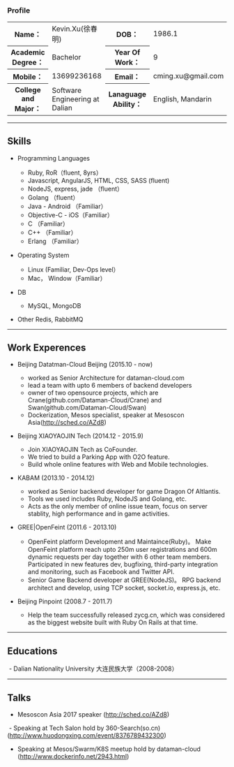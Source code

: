 
### Profile 

<table style="width: 100%">
  <tr>
    <th>Name：</th>
    <td>Kevin.Xu(徐春明)</td>
    <th>DOB：</th>
    <td>1986.1</td>
  </tr>
  <tr>
    <th>Academic Degree：</th>
    <td>Bachelor</td>
    <th>Year Of Work：</th>
    <td>9</td>
  </tr>
  <tr>
    <th>Mobile： </th>
    <td>13699236168</td>
    <th>Email： </th>
    <td>cming.xu@gmail.com</td>
  </tr>

  <tr>
    <th>College and Major： </th>
    <td>Software Engineering at Dalian</td>
    <th>Lanaguage Ability： </th>
    <td>English, Mandarin</td>
  </tr>
</table>

---
## Skills
  - Programming Languages
    - Ruby, RoR（fluent, 8yrs）
    - Javascript, AngularJS, HTML, CSS, SASS (fluent)
    - NodeJS, express, jade  （fluent）
    - Golang  （fluent）
    - Java - Android       （Familiar）
    - Objective-C - iOS（Familiar）
    - C           （Familiar）
    - C++         （Familiar）
    - Erlang      （Familiar）

  - Operating System
    - Linux (Familiar, Dev-Ops level）
    - Mac， Window（Familiar）

  - DB
    - MySQL, MongoDB

  - Other
    Redis, RabbitMQ

---
## Work Experences
  - Beijing Datatman-Cloud Beijing  (2015.10 - now)
    - worked as Senior Architecture for dataman-cloud.com
    - lead a team with upto 6 members of backend developers
    - owner of two opensource projects, which are Crane(github.com/Dataman-Cloud/Crane) and Swan(github.com/Dataman-Cloud/Swan)
    - Dockerization, Mesos specialist, speaker at Mesoscon Asia(http://sched.co/AZd8)

  - Beijing XIAOYAOJIN Tech   (2014.12 - 2015.9)
    - Join XIAOYAOJIN Tech as CoFounder.
    - We tried to build a Parking App with O2O feature.
    - Build whole online features with Web and Mobile technologies.

  - KABAM   (2013.10 - 2014.12)
    - worked as Senior backend developer for game Dragon Of Altlantis.
    - Tools we used includes Ruby, NodeJS and Golang, etc.
    - Acts as the only member of online issue team, focus on server
      stablity, high performance and in game activities.

  - GREE|OpenFeint (2011.6 - 2013.10)
    - OpenFeint platform Development and Maintaince(Ruby)。 Make OpenFeint platform
      reach upto 250m user registrations and 600m dynamic requests per day together with 6 other team members. Participated in new features dev, bugfixing, third-party integration and monitoring, such as Facebook and Twitter API.
    - Senior Game Backend developer at GREE(NodeJS)。 RPG backend architect and
      develop, using TCP socket, socket.io, express.js, etc.

  - Beijing Pinpoint   (2008.7 - 2011.7)
    - Help the team successfully released zycg.cn, which was considered as the
      biggest website built with Ruby On Rails at that time.

---
## Educations

  - Dalian Nationality University 大连民族大学（2008-2008）
 
---
## Talks
  - Mesoscon Asia 2017 speaker (http://sched.co/AZd8)
  
  - Speaking at Tech Salon hold by 360-Search(so.cn) (http://www.huodongxing.com/event/8376789432300)
  
  - Speaking at Mesos/Swarm/K8S meetup hold by dataman-cloud (http://www.dockerinfo.net/2943.html)
